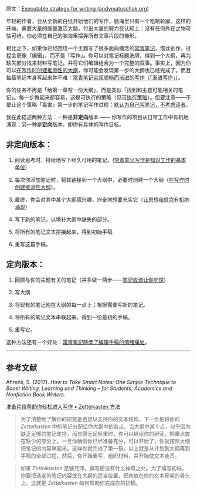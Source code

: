 原文：[Executable strategy for writing (andymatuschak.org)](https://notes.andymatuschak.org/z3PBVkZ2SvsAgFXkjHsycBeyS6Cw1QXf7kcD8)

年轻的作者，会从全新的白纸开始他们的写作，脑海里只有一个粗略轮廓。这样的开端，需要大量的能量激活大脑，付出大量的努力在认知上：没有任何外在之物可怙可峙，你必须在自己的脑海里摆弄所有文章片段的雏形。

相比之下，如果你已经围绕一个主题写了很多面向概念的[常青笔记](https://notes.andymatuschak.org/z4SDCZQeRo4xFEQ8H4qrSqd68ucpgE6LU155C)，借此创作，过程会更像「编辑」，而不是「写作」。你可以对笔记标题洗牌，得到一个大纲，再为缺失部分找来材料写笔记，并将它们编辑组合为一个完整的叙事。事实上，因为你可以[在写作时创建推测性的大纲](https://notes.andymatuschak.org/z2uXyfV67dnWLUKg1iDbsrHk3DGjtNWTxSTah)，你可能会发现第一步的大纲也已经完成了。而且每篇笔记本身写起来并不难：[常青笔记实现顺畅而渐进的写作（「渐进写作」）](https://notes.andymatuschak.org/z6C5H4eYH2A4omfNLuUcDiKibQ1hZG2RGNZ97)。

你的任务不再是「给第一章写一份大纲」，而是类似「找到和主题可能相关的笔记」。每一步做起来都容易，这是可执行的策略（见[可执行策略](https://notes.andymatuschak.org/z53fk5XwrsnueNDDCq6WNe2VbPhrDGQmmVgNS)）。但要注意——不要让这个策略「毒害」第一步的笔记写作过程：[默认为自己写笔记，不考虑读者](https://notes.andymatuschak.org/z8AfCaQJdp852orumhXPxHb3r278FHA9xZN8J)。

我在此描述两种方法：一种是**非定向**版本 —— 你写作的项目从日常工作中有机地涌现；另一种是**定向**版本，即你有具体的写作目标。

## 非定向版本：

1. 阅读思考时，持续地写下经久可用的笔记。([常青笔记写作是知识工作的基本单位](https://notes.andymatuschak.org/z3SjnvsB5aR2ddsycyXofbYR7fCxo7RmKW2be))

2. 每次你添加笔记时，将其链接到一个大纲中，必要时创建一个大纲（[在写作时创建推测性大纲](https://notes.andymatuschak.org/z2uXyfV67dnWLUKg1iDbsrHk3DGjtNWTxSTah)）。

3. 最终，你会对其中某个大纲感兴趣，兴奋地想要充实它（[让思想和信念有机地涌现](https://notes.andymatuschak.org/z5uSCvx3W2GdzBVhWAAXrrCcykJ8SHimdJzg7)）

4. 写下新的笔记，以填补大纲中缺失的部分。

5. 将所有的笔记文本拼接起来，得到初始手稿

6. 重写这篇手稿。

## 定向版本：

1. 回顾与你的主题有关的笔记（并多做一两步——[笔记应该让你吃惊](https://notes.andymatuschak.org/z4KZ9973AoHhvM9Pj5Qrds48JXNbMEwVJmVRw)）

2. 写大纲

3. 将现有的笔记附在大纲的每一点上；根据需要写新的笔记。

4. 将所有的笔记文本串联起来，得到一份最初的手稿。

5. 重写它。

这种方法还有一个好处：[常青笔记降低了编辑手稿的情绪痛处](https://notes.andymatuschak.org/z26G5QDZgkk3mLTJoWHfzM6kjRzHpTAWHeZWN)。

------

## 参考文献

Ahrens, S. (2017). *How to Take Smart Notes: One Simple Technique to Boost Writing, Learning and Thinking – for Students, Academics and Nonfiction Book Writers*.

[准备片段帮助你轻松进入写作 • Zettelkasten 方法](https://zettelkasten.de/posts/ease-into-writing/)

> 为了清楚地了解你的研究是否足以支持你的文本结构，下一步是将你的 *Zettelkasten* 中的笔记分配给你大纲中的各点。当大纲中某个点，似乎因为缺乏足够的笔记支持，而显得无足轻重时，你可以继续你的研究，把重点放在缺少的部分上。一旦你确信你已经准备充分，可以开始了，你就按照大纲把笔记的内容串起来。这样你就完成了第一稿。以上就是从计划到大纲再到手稿的全部过程。然后，你开始重写，组织材料，并开始使文本连贯。

> 如果 *Zettelkasten* 足够充沛，撰写便没有什么神奇之处。为了编写初稿，你要把选定的笔记内容放在大纲的适当位置，把肉放在你的文本骨架的骨头上。这就是 *Zettelkasten* 如何帮助你完成你的初稿。